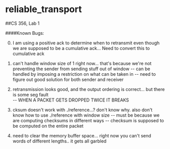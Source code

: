 reliable_transport
==================

##CS 356, Lab 1


####Known Bugs:


0. I am using a positive ack to determine when to retransmit even though we are supposed to be a cumulative ack... 
	Need to convert this to cumulative ack 

1. can't handle window size of 1 right now... that's because we're not preventing the sender from sending stuff out of window 
     -- can be handled by imposing a restriction on what can be taken in 
     -- need to figure out good solution for both sender and receiver 

2. retransmission looks good, and the output ordering is correct... but there is some seg fault  
	-- WHEN A PACKET GETS DROPPED TWICE IT BREAKS

3. cksum doesn't work with ./reference...? don't know why. also don't know how to use ./reference with window size 
	-- must be because we are computing checksums in different ways 
	-- checksum is supposed to be computed on the entire packet 

4. need to clear the memory buffer space... right now you can't send words of different lengths.. it gets all garbled 